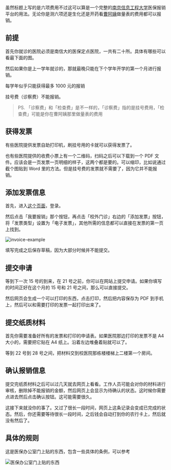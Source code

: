 虽然标题上写的是六项费用不过这可以算是一个完整的[南京信息工程大学](https://0w.al/nuist)医保报销平台的用法。无论你是测六项还是生化还是开药看[曹阿姨](https://mtf.wiki/zh-cn/docs/psyco/yangtze/cao-qiuyun/)做量表的费用都可以报销。

## 前提

首先你就诊的医院必须是南信大的医保定点医院，一共有二十所。具体有哪些可以看最下面的图。

然后如果你是上一学年就诊的，那就最晚只能在下个学年开学的第一个月进行报销。

每学年似乎只能获得最多 1000 元的报销

挂号费（诊察费）不能报销。

> PS. 「诊察费」和「检查费」是不一样的，「诊察费」指的是挂号费用，「检查费」可能是你在曹阿姨那里做量表的费用

## 获得发票

有些医院提供发票自助打印机，刷挂号用的卡就可以获得发票了。

也有些医院提供的收费小票上有一个二维码，扫码之后可以下载到一个 PDF 文件。应该会是一页发票一页明细的样子，这两个都是要的。可以缩印，比如说通过截个图贴到 Word 里的方法。但是挂号费的发票就不需要了，因为它并不能报销。

## 添加发票信息

首先，进入[这个页面](http://eb.nuist.edu.cn/medicare)，登录。

然后点击「我要报销」那个按钮，再点击「校外门诊」右边的「添加发票」按钮，将「发票类型」设置为「电子发票」，其他所需的信息都可以直接在发票的第一页上找到。

![invoice-example](https://cdn.lwqwq.com/pic/invoice-example.webp)

填写完成之后保存草稿，因为大部分时候并不能提交。

## 提交申请

等到下一次 15 号的到来，在 21 号之前，你可以在网站上提交申请。如果你填写的时间正好在这个月的 15 号和 21 号之间，那么可以直接提交。

然后网页会生成一个可以打印的东西，点击打印，然后把内容保存为 PDF 到手机上，然后可以和需要打印的发票一起打印出来了。

## 提交纸质材料

首先你需要准备好所有的发票和打印的申请表。如果医院那边打印的发票不是 A4 大小的，需要把它贴在 A4 纸上。沿着左边堆叠着贴就可以了。

等到 22 号到 28 号之间，把材料交到校医院那栋楼楼梯上二楼第一个房间。

## 确认报销信息

提交完纸质材料之后可以过几天就去网页上看看。工作人员可能会对你的材料进行审核，删除掉不能报销的金额，然后网页上会显示为待确认的状态。这时候你需要点进去然后点击确认按钮。这可能需要很久。

这接下来就没你的事了。又过了很长一段时间，网页上这条记录会变成已完成的状态。然后，你还需要等待很长一段时间，之后钱会自动打到你的农行卡上，然后就没有然后了。

## 具体的规则

这是医保办公室门上贴的东西，包含一些具体的条例，可以参考

![医保办公室门上贴的东西](https://cdn.lwqwq.com/pic/IMG20211105125915.webp)
